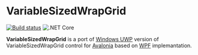 # VariableSizedWrapGrid

[![Build status](https://dev.azure.com/wieslawsoltes/GitHub/_apis/build/status/VariableSizedWrapGrid)](https://dev.azure.com/wieslawsoltes/GitHub/_build/latest?definitionId=80)
![.NET Core](https://github.com/wieslawsoltes/VariableSizedWrapGrid/workflows/.NET%20Core/badge.svg)

**VariableSizedWrapGrid** is a port of [Windows UWP](https://docs.microsoft.com/en-us/uwp/api/windows.ui.xaml.controls.variablesizedwrapgrid?view=winrt-19041) version of VariableSizedWrapGrid control for [Avalonia](https://github.com/AvaloniaUI/Avalonia) based on [WPF]((https://www.codeproject.com/Articles/995465/VariableSizedWrapGrid-for-WPF)) implemantation.
